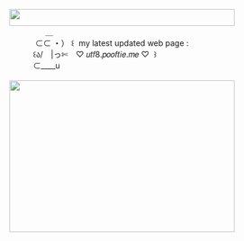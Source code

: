 <img width="400" height="30" src="https://middlepot.com/img/lacey.png">\
　　　　‌ ‌ ＿\
　　　‌ ⊂⊂ ・） ꒰ ‌ my latest updated web page :\
　　　꒰ა/　|っ✄　♡ 𝑢𝑡𝑓8.𝑝𝑜𝑜𝑓𝑡𝑖𝑒.𝑚𝑒 ♡ ‌ ꒱\
　　　⊂____u\
  \
<img width="400" height="270" src="https://middlepot.com/img/utf8.png">
